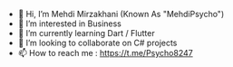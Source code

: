 - 👋 Hi, I’m Mehdi Mirzakhani (Known As "MehdiPsycho")
- 👀 I’m interested in 
Business
- 🌱 I’m currently learning Dart / Flutter
- 💞️ I’m looking to collaborate on C# projects
- 📫 How to reach me :
  https://t.me/Psycho8247 

<!---
MehdiPsycho/MehdiPsycho is a ✨ special ✨ repository because its `README.md` (this file) appears on your GitHub profile.
You can click the Preview link to take a look at your changes.
--->

